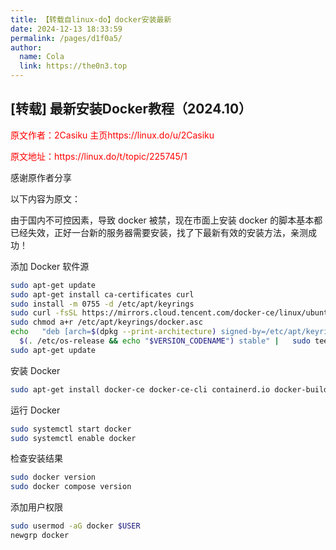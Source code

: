 ```yaml
---
title: 【转载自linux-do】docker安装最新
date: 2024-12-13 18:33:59
permalink: /pages/d1f0a5/
author: 
  name: Cola
  link: https://the0n3.top
---
```

## [转载] 最新安装Docker教程（2024.10）

<p style="color:red">原文作者：2Casiku  主页https://linux.do/u/2Casiku</p>

<p style="color:red">原文地址：https://linux.do/t/topic/225745/1</p>

感谢原作者分享

以下内容为原文：

由于国内不可控因素，导致 docker 被禁，现在市面上安装 docker 的脚本基本都已经失效，正好一台新的服务器需要安装，找了下最新有效的安装方法，亲测成功！

添加 Docker 软件源

```bash
sudo apt-get update
sudo apt-get install ca-certificates curl
sudo install -m 0755 -d /etc/apt/keyrings
sudo curl -fsSL https://mirrors.cloud.tencent.com/docker-ce/linux/ubuntu/gpg -o /etc/apt/keyrings/docker.asc
sudo chmod a+r /etc/apt/keyrings/docker.asc
echo   "deb [arch=$(dpkg --print-architecture) signed-by=/etc/apt/keyrings/docker.asc] https://mirrors.cloud.tencent.com/docker-ce/linux/ubuntu/ \
  $(. /etc/os-release && echo "$VERSION_CODENAME") stable" |   sudo tee /etc/apt/sources.list.d/docker.list > /dev/null
sudo apt-get update
```

安装 Docker

```bash
sudo apt-get install docker-ce docker-ce-cli containerd.io docker-buildx-plugin docker-compose-plugin
```

运行 Docker

```bash
sudo systemctl start docker
sudo systemctl enable docker
```

检查安装结果

```bash
sudo docker version
sudo docker compose version
```

添加用户权限

```bash
sudo usermod -aG docker $USER
newgrp docker
```